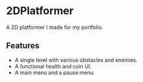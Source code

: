 # 2DPlatformer
A 2D platformer I made for my portfolio.

## Features
- A single level with various obstacles and enemies.
- A functional health and coin UI.
- A main menu and a pause menu.
